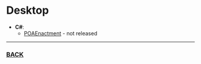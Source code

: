# Desktop
- **C#**:
  - [POAEnactment](https://github.com/BaggerFast/POAEnactment) - not released
--------
### [BACK](main.md)
